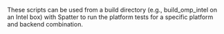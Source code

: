 These scripts can be used from a build directory (e.g., build_omp_intel on an Intel box) with Spatter to run the platform tests for a specific platform and backend combination. 
